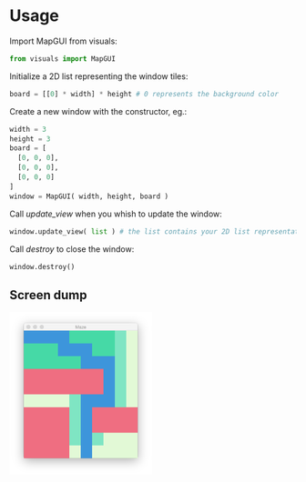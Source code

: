 # Usage

Import MapGUI from visuals:

```Python
from visuals import MapGUI
```

Initialize a 2D list representing the window tiles:

```Python
board = [[0] * width] * height # 0 represents the background color
```

Create a new window with the constructor, eg.:

```Python
width = 3
height = 3
board = [
  [0, 0, 0],
  [0, 0, 0],
  [0, 0, 0]
]
window = MapGUI( width, height, board )
```

Call *update_view* when you whish to update the window:

```Python
window.update_view( list ) # the list contains your 2D list representation of the window
```

Call *destroy* to close the window:

```Python
window.destroy()
```

## Screen dump
<img src="https://raw.githubusercontent.com/jorgenkg/IT3105/master/oving1/gui_screendump.png" width="250px" />
